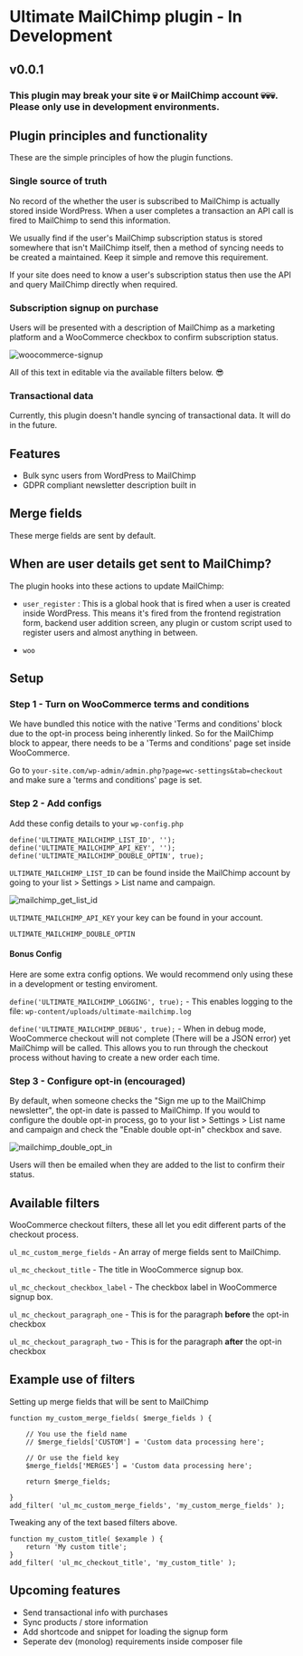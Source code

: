 # Ultimate MailChimp plugin - In Development
## v0.0.1
### This plugin may break your site 💀 or MailChimp account 💀💀💀. Please only use in development environments.

## Plugin principles and functionality

These are the simple principles of how the plugin functions.

### Single source of truth

No record of the whether the user is subscribed to MailChimp is actually stored inside WordPress. When a user completes a transaction an API call is fired to MailChimp to send this information.

We usually find if the user's MailChimp subscription status is stored somewhere that isn't MailChimp itself, then a method of syncing needs to be created a maintained. Keep it simple and remove this requirement.

If your site does need to know a user's subscription status then use the API and query MailChimp directly when required.

### Subscription signup on purchase

Users will be presented with a description of MailChimp as a marketing platform and a WooCommerce checkbox to confirm subscription status.

![woocommerce-signup](https://user-images.githubusercontent.com/1636310/42940662-3559c458-8b52-11e8-8c8a-c036d31d4cd1.png)

All of this text in editable via the available filters below. 😎

### Transactional data

Currently, this plugin doesn't handle syncing of transactional data. It will do in the future.

## Features

- Bulk sync users from WordPress to MailChimp
- GDPR compliant newsletter description built in

## Merge fields

These merge fields are sent by default.

## When are user details get sent to MailChimp?

The plugin hooks into these actions to update MailChimp:

- `user_register` : This is a global hook that is fired when a user is created inside WordPress. This means it's fired from the frontend registration form, backend user addition screen, any plugin or custom script used to register users and almost anything in between.

- `woo`

## Setup

### Step 1 - Turn on WooCommerce terms and conditions

We have bundled this notice with the native 'Terms and conditions' block due to the opt-in process being inherently linked. So for the MailChimp block to appear, there needs to be a 'Terms and conditions' page set inside WooCommerce.

Go to `your-site.com/wp-admin/admin.php?page=wc-settings&tab=checkout` and make sure a 'terms and conditions' page is set.

### Step 2 - Add configs

Add these config details to your `wp-config.php`

```
define('ULTIMATE_MAILCHIMP_LIST_ID', '');
define('ULTIMATE_MAILCHIMP_API_KEY', '');
define('ULTIMATE_MAILCHIMP_DOUBLE_OPTIN', true);
```

`ULTIMATE_MAILCHIMP_LIST_ID` can be found inside the MailChimp account by going to your list > Settings > List name and campaign.

![mailchimp_get_list_id](https://user-images.githubusercontent.com/1636310/43076416-18e63d42-8e7c-11e8-907d-03074ba6879a.gif)

`ULTIMATE_MAILCHIMP_API_KEY` your key can be found in your account.

`ULTIMATE_MAILCHIMP_DOUBLE_OPTIN`

#### Bonus Config

Here are some extra config options. We would recommend only using these in a development or testing enviroment.

`define('ULTIMATE_MAILCHIMP_LOGGING', true);` - This enables logging to the file: `wp-content/uploads/ultimate-mailchimp.log`

`define('ULTIMATE_MAILCHIMP_DEBUG', true);` - When in debug mode, WooCommerce checkout will not complete (There will be a JSON error) yet MailChimp will be called. This allows you to run through the checkout process without having to create a new order each time.


### Step 3 - Configure opt-in (encouraged)

By default, when someone checks the "Sign me up to the MailChimp newsletter", the opt-in date is passed to MailChimp. If you would to configure the double opt-in process, go to your list > Settings > List name and campaign and check the "Enable double opt-in" checkbox and save.

![mailchimp_double_opt_in](https://user-images.githubusercontent.com/1636310/43076417-1901cf3a-8e7c-11e8-8a8f-c5f0e63a0ff7.gif)

Users will then be emailed when they are added to the list to confirm their status.

## Available filters

WooCommerce checkout filters, these all let you edit different parts of the checkout process.

`ul_mc_custom_merge_fields` - An array of merge fields sent to MailChimp.

`ul_mc_checkout_title` - The title in WooCommerce signup box.

`ul_mc_checkout_checkbox_label` - The checkbox label in WooCommerce signup box.

`ul_mc_checkout_paragraph_one` - This is for the paragraph **before** the opt-in checkbox

`ul_mc_checkout_paragraph_two` - This is for the paragraph **after** the opt-in checkbox

## Example use of filters

Setting up merge fields that will be sent to MailChimp

```
function my_custom_merge_fields( $merge_fields ) {

    // You use the field name
    // $merge_fields['CUSTOM'] = 'Custom data processing here';

    // Or use the field key
    $merge_fields['MERGE5'] = 'Custom data processing here';

    return $merge_fields;

}
add_filter( 'ul_mc_custom_merge_fields', 'my_custom_merge_fields' );

```

Tweaking any of the text based filters above.

```
function my_custom_title( $example ) {
    return 'My custom title';
}
add_filter( 'ul_mc_checkout_title', 'my_custom_title' );
```


## Upcoming features

- Send transactional info with purchases
 - Sync products / store information
- Add shortcode and snippet for loading the signup form
- Seperate dev (monolog) requirements inside composer file